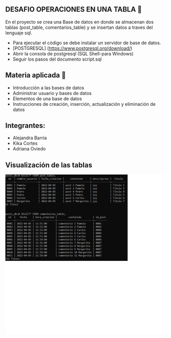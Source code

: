 ## DESAFIO OPERACIONES EN UNA TABLA :newspaper:
En el proyecto se crea una Base de datos en donde se almacenan dos tablas (post_table, comentarios_table) y se insertan datos a traves del lenguaje sql.
- Para ejecutar el código se debe instalar un servidor de base de datos.
- [POSTGRESQL] (https://www.postgresql.org/download/)
- Abrir la consola de postgresql (SQL Shell-para Windows)
- Seguir los pasos del documento script.sql
## Materia aplicada :page_with_curl:
- Introducción a las bases de datos
- Administrar usuario y bases de datos
- Elementos de una base de datos
- Instrucciones de creación, inserción, actualización y eliminación de datos
## Integrantes:
- Alejandra Barria
- Kika Cortes
- Adriana Oviedo

## Visualización de las tablas
![](https://github.com/aleyire/operaciones-en-una-tabla/blob/main/img/preview.png)
